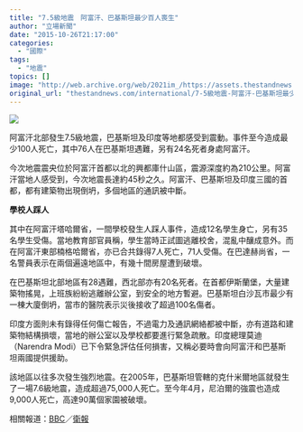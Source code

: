 ```yaml
---
title: "7.5級地震　阿富汗、巴基斯坦最少百人喪生"
author: "立場新聞"
date: "2015-10-26T21:17:00"
categories:
  - "國際"
tags:
  - "地震"
topics: []
image: "http://web.archive.org/web/2021im_/https://assets.thestandnews.com/media/resized/1200x0/photos/quake-15_5F6T3_NeYp7vi.png"
original_url: "thestandnews.com/international/7-5級地震-阿富汗-巴基斯坦最少百人喪生"
---
```

![](http://web.archive.org/web/2021im_/https://assets.thestandnews.com/media/resized/1200x0/photos/quake-15_5F6T3_NeYp7vi.png)

阿富汗北部發生7.5級地震，巴基斯坦及印度等地都感受到震動。事件至今造成最少100人死亡，其中76人在巴基斯坦遇難，另有24名死者身處阿富汗。

今次地震震央位於阿富汗首都以北的興都庫什山區，震源深度約為210公里。阿富汗當地人感受到，今次地震長達約45秒之久。阿富汗、巴基斯坦及印度三國的首都，都有建築物出現倒坍，多個地區的通訊被中斷。

**學校人踩人**

其中在阿富汗塔哈爾省，一間學校發生人踩人事件，造成12名學生身亡，另有35名學生受傷。當地教育部官員稱，學生當時正試圖逃離校舍，混亂中釀成意外。而在阿富汗東部楠格哈爾省，亦已合共錄得7人死亡，71人受傷。在巴達赫尚省，一名警員表示在兩個遍遠地區中，有幾十間房屋遭到破壞。

在巴基斯坦北部地區有28遇難，西北部亦有20名死者。在首都伊斯蘭堡，大量建築物搖晃，上班族紛紛逃離辦公室，到安全的地方暫避。巴基斯坦白沙瓦市最少有一棟大廈倒坍，當市的醫院表示災後接收了超過100名傷者。

印度方面則未有錄得任何傷亡報告，不過電力及通訊網絡都被中斷，亦有道路和建築物結構損壞，當地的辦公室以及學校都要進行緊急疏散。印度總理莫迪（Narendra Modi）已下令緊急評估任何損害，又稱必要時會向阿富汗和巴基斯坦兩國提供援助。

該地區以往多次發生強烈地震。在2005年，巴基斯坦管轄的克什米爾地區就發生了一場7.6級地震，造成超過75,000人死亡。至今年4月，尼泊爾的強震也造成9,000人死亡，高達90萬個家園被破壞。

相關報道：[BBC](http://web.archive.org/web/20210702155929/http://www.bbc.com/news/live/world-asia-34639268)／[衛報](http://web.archive.org/web/20210702155929/http://www.theguardian.com/world/live/2015/oct/26/earthquake-pakistan-india-and-afghanistan-live-updates#block-562e233ae4b0854fb1c17221)